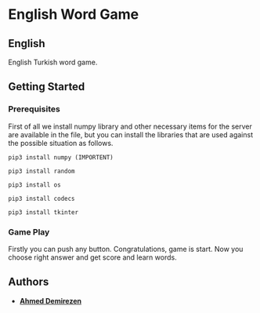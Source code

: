 # English Word Game

## English

English Turkish word game.

## Getting Started

### Prerequisites

First of all we install numpy library and other necessary items for the server are available in the file, but you can install the libraries that are used against the possible situation as follows.

```
pip3 install numpy (IMPORTENT)

pip3 install random

pip3 install os

pip3 install codecs

pip3 install tkinter
```

### Game Play

Firstly you can push any button. Congratulations, game is start. Now you choose right answer and get score and learn words.

## Authors

* **[Ahmed Demirezen](https://github.com/ahmeddemirezen)**
